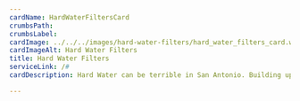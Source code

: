 ```yaml
---
cardName: HardWaterFiltersCard
crumbsPath: 
crumbsLabel: 
cardImage: ../../../images/hard-water-filters/hard_water_filters_card.webp
cardImageAlt: Hard Water Filters
title: Hard Water Filters
serviceLink: /#
cardDescription: Hard Water can be terrible in San Antonio. Building up placque and staining your drains, sinks and showers. A hard water filter from hill country soft water can make your life easier.

---
```

